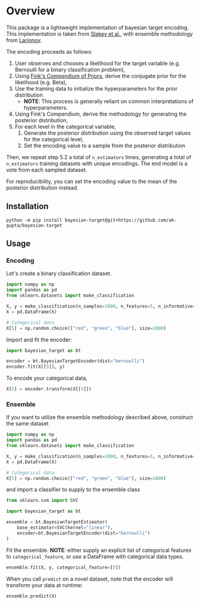 # Overview

This package is a lightweight implementation of bayesian target encoding. This implementation is taken
from [Slakey et al.](https://arxiv.org/pdf/1904.13001.pdf), with ensemble methodology from [Larionov](https://arxiv.org/pdf/2006.01317.pdf).

The encoding proceeds as follows:

1. User observes and chooses a likelihood for the target variable (e.g. Bernoulli for a binary classification problem),
2. Using [Fink's Compendium of Priors](https://www.johndcook.com/CompendiumOfConjugatePriors.pdf), derive the conjugate prior for the likelihood (e.g. Beta),
3. Use the training data to initialize the hyperparameters for the prior distribution
    * **NOTE**: This process is generally reliant on common interpretations of hyperparameters.
4. Using Fink's Compendium, derive the methodology for generating the posterior distribution,
5. For each level in the categorical variable,
    1. Generate the posterior distribution using the observed target values for the categorical level,
    2. Set the encoding value to a sample from the posterior distribution

Then, we repeat step 5.2 a total of ``n_estimators`` times, generating a total of ``n_estimators`` training datasets
with unique encodings. The end model is a vote from each sampled dataset.

For reproducibility, you can set the encoding value to the mean of the posterior distribution instead.

## Installation

```console
python -m pip install bayesian-target@git+https://github.com/ak-gupta/bayesian-target
```

## Usage

### Encoding

Let's create a binary classification dataset.

```python
import numpy as np
import pandas as pd
from sklearn.datasets import make_classification

X, y = make_classification(n_samples=1000, n_features=5, n_informative=2)
X = pd.DataFrame(X)

# Categorical data
X[5] = np.random.choice(["red", "green", "blue"], size=1000)
```

Import and fit the encoder:

```python
import bayesian_target as bt

encoder = bt.BayesianTargetEncoder(dist="bernoulli")
encoder.fit(X[[5]], y)
```

To encode your categorical data,

```python
X[5] = encoder.transform(X[[5]])
```

### Ensemble

If you want to utilize the ensemble methodology described above, construct the same dataset

```python
import numpy as np
import pandas as pd
from sklearn.datasets import make_classification

X, y = make_classification(n_samples=1000, n_features=5, n_informative=2)
X = pd.DataFrame(X)

# Categorical data
X[5] = np.random.choice(["red", "green", "blue"], size=1000)
```

and import a classifier to supply to the ensemble class

```python
from sklearn.svm import SVC

import bayesian_target as bt

ensemble = bt.BayesianTargetEstimator(
    base_estimator=SVC(kernel="linear"),
    encoder=bt.BayesianTargetEncoder(dist="bernoulli")
)
```

Fit the ensemble. **NOTE**: either supply an explicit list of categorical features to `categorical_feature`, or
use a DataFrame with categorical data types.

```python
ensemble.fit(X, y, categorical_feature=[5])
```

When you call ``predict`` on a novel dataset, note that the encoder will transform your data at runtime:

```python
ensemble.predict(X)
```
